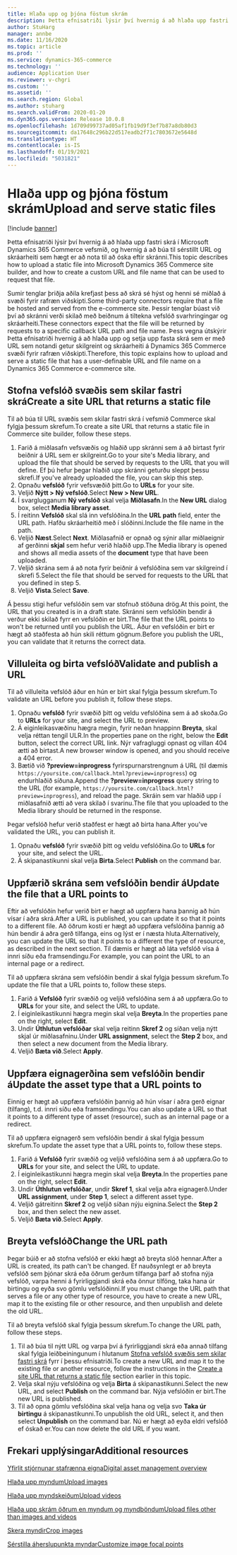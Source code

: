 ```yaml
---
title: Hlaða upp og þjóna föstum skrám
description: Þetta efnisatriði lýsir því hvernig á að hlaða upp fastri skrá í Microsoft Dynamics 365 Commerce vefsmið, og hvernig á að búa til sérstillt URL og skráarheiti sem hægt er að nota til að óska eftir skránni.
author: StuHarg
manager: annbe
ms.date: 11/16/2020
ms.topic: article
ms.prod: ''
ms.service: dynamics-365-commerce
ms.technology: ''
audience: Application User
ms.reviewer: v-chgri
ms.custom: ''
ms.assetid: ''
ms.search.region: Global
ms.author: stuharg
ms.search.validFrom: 2020-01-20
ms.dyn365.ops.version: Release 10.0.8
ms.openlocfilehash: 1d709d99737ad05af1fb19d9f3ef7b87a8db80d3
ms.sourcegitcommit: da17648c296b22d517eadb2f71c7803672e5648d
ms.translationtype: HT
ms.contentlocale: is-IS
ms.lasthandoff: 01/19/2021
ms.locfileid: "5031821"
---
```

# <a name="upload-and-serve-static-files"></a><span data-ttu-id="26e3a-103">Hlaða upp og þjóna föstum skrám</span><span class="sxs-lookup"><span data-stu-id="26e3a-103">Upload and serve static files</span></span>

[!include [banner](includes/banner.md)]

<span data-ttu-id="26e3a-104">Þetta efnisatriði lýsir því hvernig á að hlaða upp fastri skrá í Microsoft Dynamics 365 Commerce vefsmið, og hvernig á að búa til sérstillt URL og skráarheiti sem hægt er að nota til að óska eftir skránni.</span><span class="sxs-lookup"><span data-stu-id="26e3a-104">This topic describes how to upload a static file into Microsoft Dynamics 365 Commerce site builder, and how to create a custom URL and file name that can be used to request that file.</span></span>

<span data-ttu-id="26e3a-105">Sumir tenglar þriðja aðila krefjast þess að skrá sé hýst og henni sé miðlað á svæði fyrir rafræn viðskipti.</span><span class="sxs-lookup"><span data-stu-id="26e3a-105">Some third-party connectors require that a file be hosted and served from the e-commerce site.</span></span> <span data-ttu-id="26e3a-106">Þessir tenglar búast við því að skránni verði skilað með beiðnum á tiltekna vefslóð svarhringingar og skráarheiti.</span><span class="sxs-lookup"><span data-stu-id="26e3a-106">These connectors expect that the file will be returned by requests to a specific callback URL path and file name.</span></span> <span data-ttu-id="26e3a-107">Þess vegna útskýrir Þetta efnisatriði hvernig á að hlaða upp og setja upp fasta skrá sem er með URL sem notandi getur skilgreint og skráarheiti á Dynamics 365 Commerce svæði fyrir rafræn viðskipti.</span><span class="sxs-lookup"><span data-stu-id="26e3a-107">Therefore, this topic explains how to upload and serve a static file that has a user-definable URL and file name on a Dynamics 365 Commerce e-commerce site.</span></span>

## <a name="create-a-site-url-that-returns-a-static-file"></a><span data-ttu-id="26e3a-108">Stofna vefslóð svæðis sem skilar fastri skrá</span><span class="sxs-lookup"><span data-stu-id="26e3a-108">Create a site URL that returns a static file</span></span>

<span data-ttu-id="26e3a-109">Til að búa til URL svæðis sem skilar fastri skrá í vefsmið Commerce skal fylgja þessum skrefum.</span><span class="sxs-lookup"><span data-stu-id="26e3a-109">To create a site URL that returns a static file in Commerce site builder, follow these steps.</span></span>

1. <span data-ttu-id="26e3a-110">Farið á miðlasafn vefsvæðis og hlaðið upp skránni sem á að birtast fyrir beiðnir á URL sem er skilgreint.</span><span class="sxs-lookup"><span data-stu-id="26e3a-110">Go to your site's Media library, and upload the file that should be served by requests to the URL that you will define.</span></span> <span data-ttu-id="26e3a-111">Ef þú hefur þegar hlaðið upp skránni geturðu sleppt þessu skrefi.</span><span class="sxs-lookup"><span data-stu-id="26e3a-111">If you've already uploaded the file, you can skip this step.</span></span>
1. <span data-ttu-id="26e3a-112">Opnaðu **vefslóð** fyrir vefsvæðið þitt.</span><span class="sxs-lookup"><span data-stu-id="26e3a-112">Go to **URLs** for your site.</span></span>
1. <span data-ttu-id="26e3a-113">Veljið **Nýtt \> Ný vefslóð**.</span><span class="sxs-lookup"><span data-stu-id="26e3a-113">Select **New \> New URL**.</span></span>
1. <span data-ttu-id="26e3a-114">Í svarglugganum **Ný vefslóð** skal velja **Miðlasafn**.</span><span class="sxs-lookup"><span data-stu-id="26e3a-114">In the **New URL** dialog box, select **Media library asset**.</span></span>
1. <span data-ttu-id="26e3a-115">Í reitinn **Vefslóð** skal slá inn vefslóðina.</span><span class="sxs-lookup"><span data-stu-id="26e3a-115">In the **URL path** field, enter the URL path.</span></span> <span data-ttu-id="26e3a-116">Hafðu skráarheitið með í slóðinni.</span><span class="sxs-lookup"><span data-stu-id="26e3a-116">Include the file name in the path.</span></span>
1. <span data-ttu-id="26e3a-117">Veljið **Næst**.</span><span class="sxs-lookup"><span data-stu-id="26e3a-117">Select **Next**.</span></span> <span data-ttu-id="26e3a-118">Miðlasafnið er opnað og sýnir allar miðlaeignir af gerðinni **skjal** sem hefur verið hlaðið upp.</span><span class="sxs-lookup"><span data-stu-id="26e3a-118">The Media library is opened and shows all media assets of the **document** type that have been uploaded.</span></span>
1. <span data-ttu-id="26e3a-119">Veljið skrána sem á að nota fyrir beiðnir á vefslóðina sem var skilgreind í skrefi 5.</span><span class="sxs-lookup"><span data-stu-id="26e3a-119">Select the file that should be served for requests to the URL that you defined in step 5.</span></span>
1. <span data-ttu-id="26e3a-120">Veljið **Vista**.</span><span class="sxs-lookup"><span data-stu-id="26e3a-120">Select **Save**.</span></span>

<span data-ttu-id="26e3a-121">Á þessu stigi hefur vefslóðin sem var stofnuð stöðuna drög.</span><span class="sxs-lookup"><span data-stu-id="26e3a-121">At this point, the URL that you created is in a draft state.</span></span> <span data-ttu-id="26e3a-122">Skránni sem vefslóðin bendir á verður ekki skilað fyrr en vefslóðin er birt.</span><span class="sxs-lookup"><span data-stu-id="26e3a-122">The file that the URL points to won't be returned until you publish the URL.</span></span> <span data-ttu-id="26e3a-123">Áður en vefslóðin er birt er hægt að staðfesta að hún skili réttum gögnum.</span><span class="sxs-lookup"><span data-stu-id="26e3a-123">Before you publish the URL, you can validate that it returns the correct data.</span></span>

## <a name="validate-and-publish-a-url"></a><span data-ttu-id="26e3a-124">Villuleita og birta vefslóð</span><span class="sxs-lookup"><span data-stu-id="26e3a-124">Validate and publish a URL</span></span>

<span data-ttu-id="26e3a-125">Til að villuleita vefslóð áður en hún er birt skal fylgja þessum skrefum.</span><span class="sxs-lookup"><span data-stu-id="26e3a-125">To validate an URL before you publish it, follow these steps.</span></span>

1. <span data-ttu-id="26e3a-126">Opnaðu **vefslóð** fyrir svæðið þitt og veldu vefslóðina sem á að skoða.</span><span class="sxs-lookup"><span data-stu-id="26e3a-126">Go to **URLs** for your site, and select the URL to preview.</span></span>
2. <span data-ttu-id="26e3a-127">Á eiginleikasvæðinu hægra megin, fyrir neðan hnappinn **Breyta**, skal velja réttan tengil ULR.</span><span class="sxs-lookup"><span data-stu-id="26e3a-127">In the properties pane on the right, below the **Edit** button, select the correct URL link.</span></span> <span data-ttu-id="26e3a-128">Nýr vafragluggi opnast og villan 404 ætti að birtast.</span><span class="sxs-lookup"><span data-stu-id="26e3a-128">A new browser window is opened, and you should receive a 404 error.</span></span>
3. <span data-ttu-id="26e3a-129">Bætið við **?preview=inprogress** fyrirspurnarstrengnum á URL (til dæmis `https://yoursite.com/callback.html?preview=inprogress`) og endurhlaðið síðuna.</span><span class="sxs-lookup"><span data-stu-id="26e3a-129">Append the **?preview=inprogress** query string to the URL (for example, `https://yoursite.com/callback.html?preview=inprogress`), and reload the page.</span></span> <span data-ttu-id="26e3a-130">Skráin sem var hlaðið upp í miðlasafnið ætti að vera skilað í svarinu.</span><span class="sxs-lookup"><span data-stu-id="26e3a-130">The file that you uploaded to the Media library should be returned in the response.</span></span>

<span data-ttu-id="26e3a-131">Þegar vefslóð hefur verið staðfest er hægt að birta hana.</span><span class="sxs-lookup"><span data-stu-id="26e3a-131">After you've validated the URL, you can publish it.</span></span>

1. <span data-ttu-id="26e3a-132">Opnaðu **vefslóð** fyrir svæðið þitt og veldu vefslóðina.</span><span class="sxs-lookup"><span data-stu-id="26e3a-132">Go to **URLs** for your site, and select the URL.</span></span>
2. <span data-ttu-id="26e3a-133">Á skipanastikunni skal velja **Birta**.</span><span class="sxs-lookup"><span data-stu-id="26e3a-133">Select **Publish** on the command bar.</span></span>

## <a name="update-the-file-that-a-url-points-to"></a><span data-ttu-id="26e3a-134">Uppfærið skrána sem vefslóðin bendir á</span><span class="sxs-lookup"><span data-stu-id="26e3a-134">Update the file that a URL points to</span></span>

<span data-ttu-id="26e3a-135">Eftir að vefslóðin hefur verið birt er hægt að uppfæra hana þannig að hún vísar í aðra skrá.</span><span class="sxs-lookup"><span data-stu-id="26e3a-135">After a URL is published, you can update it so that it points to a different file.</span></span> <span data-ttu-id="26e3a-136">Að öðrum kosti er hægt að uppfæra vefslóðina þannig að hún bendir á aðra gerð tilfanga, eins og lýst er í næsta hluta.</span><span class="sxs-lookup"><span data-stu-id="26e3a-136">Alternatively, you can update the URL so that it points to a different the type of resource, as described in the next section.</span></span> <span data-ttu-id="26e3a-137">Til dæmis er hægt að láta vefslóð vísa á innri síðu eða framsendingu.</span><span class="sxs-lookup"><span data-stu-id="26e3a-137">For example, you can point the URL to an internal page or a redirect.</span></span>

<span data-ttu-id="26e3a-138">Til að uppfæra skrána sem vefslóðin bendir á skal fylgja þessum skrefum.</span><span class="sxs-lookup"><span data-stu-id="26e3a-138">To update the file that a URL points to, follow these steps.</span></span>

1. <span data-ttu-id="26e3a-139">Farið á **Vefslóð** fyrir svæðið og veljið vefslóðina sem á að uppfæra.</span><span class="sxs-lookup"><span data-stu-id="26e3a-139">Go to **URLs** for your site, and select the URL to update.</span></span>
1. <span data-ttu-id="26e3a-140">Í eiginleikastikunni hægra megin skal velja **Breyta**.</span><span class="sxs-lookup"><span data-stu-id="26e3a-140">In the properties pane on the right, select **Edit**.</span></span>
1. <span data-ttu-id="26e3a-141">Undir **Úthlutun vefslóðar** skal velja reitinn **Skref 2** og síðan velja nýtt skjal úr miðlasafninu.</span><span class="sxs-lookup"><span data-stu-id="26e3a-141">Under **URL assignment**, select the **Step 2** box, and then select a new document from the Media library.</span></span>
1. <span data-ttu-id="26e3a-142">Veljið **Bæta við**.</span><span class="sxs-lookup"><span data-stu-id="26e3a-142">Select **Apply**.</span></span>

## <a name="update-the-asset-type-that-a-url-points-to"></a><span data-ttu-id="26e3a-143">Uppfæra eignagerðina sem vefslóðin bendir á</span><span class="sxs-lookup"><span data-stu-id="26e3a-143">Update the asset type that a URL points to</span></span>

<span data-ttu-id="26e3a-144">Einnig er hægt að uppfæra vefslóðin þannig að hún vísar í aðra gerð eignar (tilfang), t.d. innri síðu eða framsendingu.</span><span class="sxs-lookup"><span data-stu-id="26e3a-144">You can also update a URL so that it points to a different type of asset (resource), such as an internal page or a redirect.</span></span>

<span data-ttu-id="26e3a-145">Til að uppfæra eignagerð sem vefslóðin bendir á skal fylgja þessum skrefum.</span><span class="sxs-lookup"><span data-stu-id="26e3a-145">To update the asset type that a URL points to, follow these steps.</span></span>

1. <span data-ttu-id="26e3a-146">Farið á **Vefslóð** fyrir svæðið og veljið vefslóðina sem á að uppfæra.</span><span class="sxs-lookup"><span data-stu-id="26e3a-146">Go to **URLs** for your site, and select the URL to update.</span></span>
1. <span data-ttu-id="26e3a-147">Í eiginleikastikunni hægra megin skal velja **Breyta**.</span><span class="sxs-lookup"><span data-stu-id="26e3a-147">In the properties pane on the right, select **Edit**.</span></span>
1. <span data-ttu-id="26e3a-148">Undir **Úthlutun vefslóðar**, undir **Skref 1**, skal velja aðra eignagerð.</span><span class="sxs-lookup"><span data-stu-id="26e3a-148">Under **URL assignment**, under **Step 1**, select a different asset type.</span></span>
1. <span data-ttu-id="26e3a-149">Veljið gátreitinn **Skref 2** og veljið síðan nýju eignina.</span><span class="sxs-lookup"><span data-stu-id="26e3a-149">Select the **Step 2** box, and then select the new asset.</span></span>
1. <span data-ttu-id="26e3a-150">Veljið **Bæta við**.</span><span class="sxs-lookup"><span data-stu-id="26e3a-150">Select **Apply**.</span></span>

## <a name="change-the-url-path"></a><span data-ttu-id="26e3a-151">Breyta vefslóð</span><span class="sxs-lookup"><span data-stu-id="26e3a-151">Change the URL path</span></span>

<span data-ttu-id="26e3a-152">Þegar búið er að stofna vefslóð er ekki hægt að breyta slóð hennar.</span><span class="sxs-lookup"><span data-stu-id="26e3a-152">After a URL is created, its path can't be changed.</span></span> <span data-ttu-id="26e3a-153">Ef nauðsynlegt er að breyta vefslóð sem þjónar skrá eða öðrum gerðum tilfanga þarf að stofna nýja vefslóð, varpa henni á fyrirliggjandi skrá eða önnur tilföng, taka hana úr birtingu og eyða svo gömlu vefslóðinni.</span><span class="sxs-lookup"><span data-stu-id="26e3a-153">If you must change the URL path that serves a file or any other type of resource, you have to create a new URL, map it to the existing file or other resource, and then unpublish and delete the old URL.</span></span>

<span data-ttu-id="26e3a-154">Til að breyta vefslóð skal fylgja þessum skrefum.</span><span class="sxs-lookup"><span data-stu-id="26e3a-154">To change the URL path, follow these steps.</span></span>

1. <span data-ttu-id="26e3a-155">Til að búa til nýtt URL og varpa því á fyrirliggjandi skrá eða annað tilfang skal fylgja leiðbeiningunum í hlutanum [Stofna vefslóð svæðis sem skilar fastri skrá](#create-a-site-url-that-returns-a-static-file) fyrr í þessu efnisatriði.</span><span class="sxs-lookup"><span data-stu-id="26e3a-155">To create a new URL and map it to the existing file or another resource, follow the instructions in the [Create a site URL that returns a static file](#create-a-site-url-that-returns-a-static-file) section earlier in this topic.</span></span>
1. <span data-ttu-id="26e3a-156">Velja skal nýju vefslóðina og velja **Birta** á skipanastikunni.</span><span class="sxs-lookup"><span data-stu-id="26e3a-156">Select the new URL, and select **Publish** on the command bar.</span></span> <span data-ttu-id="26e3a-157">Nýja vefslóðin er birt.</span><span class="sxs-lookup"><span data-stu-id="26e3a-157">The new URL is published.</span></span>
1. <span data-ttu-id="26e3a-158">Til að opna gömlu vefslóðina skal velja hana og velja svo **Taka úr birtingu** á skipanastikunni.</span><span class="sxs-lookup"><span data-stu-id="26e3a-158">To unpublish the old URL, select it, and then select **Unpublish** on the command bar.</span></span> <span data-ttu-id="26e3a-159">Nú er hægt að eyða eldri vefslóð ef óskað er.</span><span class="sxs-lookup"><span data-stu-id="26e3a-159">You can now delete the old URL if you want.</span></span>

## <a name="additional-resources"></a><span data-ttu-id="26e3a-160">Frekari upplýsingar</span><span class="sxs-lookup"><span data-stu-id="26e3a-160">Additional resources</span></span>

[<span data-ttu-id="26e3a-161">Yfirlit stjórnunar stafrænna eigna</span><span class="sxs-lookup"><span data-stu-id="26e3a-161">Digital asset management overview</span></span>](dam-overview.md)

[<span data-ttu-id="26e3a-162">Hlaða upp myndum</span><span class="sxs-lookup"><span data-stu-id="26e3a-162">Upload images</span></span>](dam-upload-images.md)

[<span data-ttu-id="26e3a-163">Hlaða upp myndskeiðum</span><span class="sxs-lookup"><span data-stu-id="26e3a-163">Upload videos</span></span>](dam-upload-video.md)

[<span data-ttu-id="26e3a-164">Hlaða upp skrám öðrum en myndum og myndböndum</span><span class="sxs-lookup"><span data-stu-id="26e3a-164">Upload files other than images and videos</span></span>](dam-upload-files.md)

[<span data-ttu-id="26e3a-165">Skera myndir</span><span class="sxs-lookup"><span data-stu-id="26e3a-165">Crop images</span></span>](dam-crop-images.md)

[<span data-ttu-id="26e3a-166">Sérstilla áherslupunkta myndar</span><span class="sxs-lookup"><span data-stu-id="26e3a-166">Customize image focal points</span></span>](dam-custom-focal-point.md)
